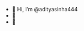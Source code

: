 - 👋 Hi, I’m @adityasinha444
- 👀
- 🌱

<!---
adityasinha444/adityasinha444 is a ✨ special ✨ repository because its `README.md` (this file) appears on your GitHub profile.
You can click the Preview link to take a look at your changes.
--->
